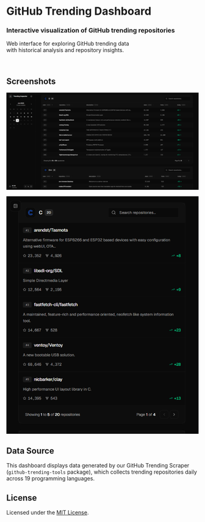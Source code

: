<h1>
  GitHub Trending Dashboard
</h1>
<h3>
  Interactive visualization of GitHub trending repositories
</h3>
<p>
  Web interface for exploring GitHub trending data<br />
  with historical analysis and repository insights.
</p>

<br/>

## Screenshots

<p align="center">
  <img src="./.github/screenshot.png" alt="Screenshot Desktop (design elements are subject to change)" width="800">
</p>

<p align="center">
  <img src="./.github/screenshot2.png" alt="Screenshot Mobile (design elements are subject to change)" width="800">
</p>

## Data Source

This dashboard displays data generated by our GitHub Trending Scraper (`github-trending-tools` package), which collects trending repositories daily across 19 programming languages.

## License

Licensed under the [MIT License](./LICENSE).
